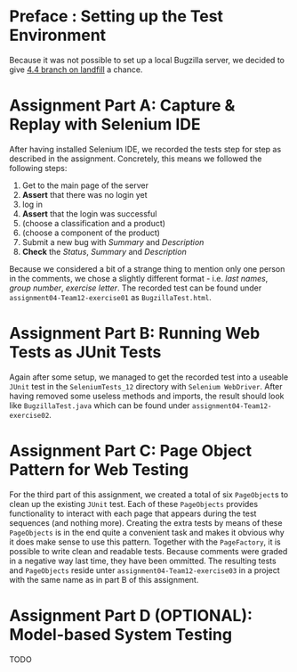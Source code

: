 # Preface : Setting up the Test Environment

Because it was not possible to set up a local Bugzilla server, we decided to give [4.4 branch on landfill](https://landfill.bugzilla.org/bugzilla-4.4-branch/) a chance.

# Assignment Part A: Capture & Replay with Selenium IDE

After having installed Selenium IDE, we recorded the tests step for step as described in the assignment. Concretely, this means we followed the following steps:

  1. Get to the main page of the server
  2. **Assert** that there was no login yet
  3. log in
  4. **Assert** that the login was successful
  5. (choose a classification and a product)
  6. (choose a component of the product)
  7. Submit a new bug with *Summary* and *Description*
  8. **Check** the *Status*, *Summary* and *Description*

Because we considered a bit of a strange thing to mention only one person in the comments, we chose a slightly different format - i.e. *last names*, *group number*, *exercise letter*. The recorded test can be found under `assignment04-Team12-exercise01` as `BugzillaTest.html`.

# Assignment Part B: Running Web Tests as JUnit Tests

Again after some setup, we managed to get the recorded test into a useable `JUnit` test in the `SeleniumTests_12` directory with `Selenium WebDriver`. After having removed some useless methods and imports, the result should look like `BugzillaTest.java` which can be found under `assignment04-Team12-exercise02`.

# Assignment Part C: Page Object Pattern for Web Testing

For the third part of this assignment, we created a total of six `PageObject`s to clean up the existing `JUnit` test. Each of these `PageObjects` provides functionality to interact with each page that appears during the test sequences (and nothing more). Creating the extra tests by means of these `PageObjects` is in the end quite a convenient task and makes it obvious why it does make sense to use this pattern. Together with the `PageFactory`, it is possible to write clean and readable tests. Because comments were graded in a negative way last time, they have been ommitted. The resulting tests and `PageObjects` reside unter `assignment04-Team12-exercise03` in a project with the same name as in part B of this assignment.

# Assignment Part D (OPTIONAL): Model-based System Testing

TODO

